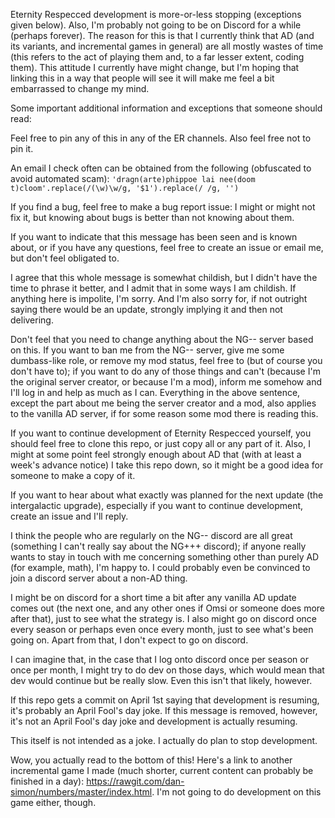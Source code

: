 Eternity Respecced development is more-or-less stopping (exceptions given below). Also, I'm probably not going to be on Discord for a while (perhaps forever). The reason for this is that I currently think that AD (and its variants, and incremental games in general) are all mostly wastes of time (this refers to the act of playing them and, to a far lesser extent, coding them). This attitude I currently have might change, but I'm hoping that linking this in a way that people will see it will make me feel a bit embarrassed to change my mind.

Some important additional information and exceptions that someone should read:

Feel free to pin any of this in any of the ER channels. Also feel free not to pin it.

An email I check often can be obtained from the following (obfuscated to avoid automated scam): `'dragn(arte)phippoe lai nee(doom t)cloom'.replace(/(\w)\w/g, '$1').replace(/ /g, '')`

If you find a bug, feel free to make a bug report issue: I might or might not fix it, but knowing about bugs is better than not knowing about them.

If you want to indicate that this message has been seen and is known about, or if you have any questions, feel free to create an issue or email me, but don't feel obligated to.

I agree that this whole message is somewhat childish, but I didn't have the time to phrase it better, and I admit that in some ways I am childish. If anything here is impolite, I'm sorry. And I'm also sorry for, if not outright saying there would be an update, strongly implying it and then not delivering.

Don't feel that you need to change anything about the NG-- server based on this. If you want to ban me from the NG-- server, give me some dumbass-like role, or remove my mod status, feel free to (but of course you don't have to); if you want to do any of those things and can't (because I'm the original server creator, or because I'm a mod), inform me somehow and I'll log in and help as much as I can. Everything in the above sentence, except the part about me being the server creator and a mod, also applies to the vanilla AD server, if for some reason some mod there is reading this.

If you want to continue development of Eternity Respecced yourself, you should feel free to clone this repo, or just copy all or any part of it. Also, I might at some point feel strongly enough about AD that (with at least a week's advance notice) I take this repo down, so it might be a good idea for someone to make a copy of it.

If you want to hear about what exactly was planned for the next update (the intergalactic upgrade), especially if you want to continue development, create an issue and I'll reply.

I think the people who are regularly on the NG-- discord are all great (something I can't really say about the NG+++ discord); if anyone really wants to stay in touch with me concerning something other than purely AD (for example, math), I'm happy to. I could probably even be convinced to join a discord server about a non-AD thing.

I might be on discord for a short time a bit after any vanilla AD update comes out (the next one, and any other ones if Omsi or someone does more after that), just to see what the strategy is. I also might go on discord once every season or perhaps even once every month, just to see what's been going on. Apart from that, I don't expect to go on discord.

I can imagine that, in the case that I log onto discord once per season or once per month, I might try to do dev on those days, which would mean that dev would continue but be really slow. Even this isn't that likely, however.

If this repo gets a commit on April 1st saying that development is resuming, it's probably an April Fool's day joke. If this message is removed, however, it's not an April Fool's day joke and development is actually resuming.

This itself is not intended as a joke. I actually do plan to stop development.

Wow, you actually read to the bottom of this! Here's a link to another incremental game I made (much shorter, current content can probably be finished in a day): https://rawgit.com/dan-simon/numbers/master/index.html. I'm not going to do development on this game either, though.
